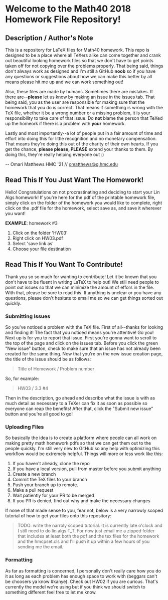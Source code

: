 # Welcome to the Math40 2018 Homework File Repository!

## Description / Author's Note
This is a repository for LaTeX files for Math40 homework. This repo is designed to be a place where all TeXers alike can come together and crank out beautiful looking homework files so that we don't have to get points taken off for not copying over the problems properly. That being said, things don't always work as designed and I'm still a GitHub **noob** so if you have any questions or suggestions about how we can make this better by all means please hit me up and we can work something out!

Also, these files are made by humans. Sometimes there are mistakes. If there are--**please** let us know by making an issue in the issues tab. That being said, you as the user are responsible for making sure that the homework that you do is correct. That means if something is wrong with the TeX file, whether it be a wrong number or a missing problem, it is your responsibility to take care of that issue. Do **not** blame the person that TeXed up the homeork if there is a problem with **your** homework.

Lastly and most importantly--a lot of people put in a fair amount of time and effort into doing this for little recognition and no monetary compensation. That means they're doing this out of the charity of their own hearts. If you get the chance, **please please, PLEASE** extend your thanks to them. By doing this, they're really helping everyone out :)

-- Omari Matthews HMC '21 //
  omatthews@g.hmc.edu

## Read This If You Just Want The Homework!
Hello! Congratulations on not procrastinating and deciding to start your Lin Algs homework! If you're here for the pdf of the printable homework file, simply click on the folder of the homework you would like to complete, right click on the .pdf file for the homework, select save as, and save it wherever you want!

**EXAMPLE**: homework #3
1. Click on the folder 'HW03'
2. Right click on HW03.pdf
3. Select 'save link as'
4. Choose your file destination

## Read This If You Want To Contribute!
Thank you so so much for wanting to contribute! Let it be known that you don't have to be fluent in writing LaTeX to help out! We still need people to point out issues so that we can minimize the amount of effors in the file. With that, please be sure to read this. If anything is unclear or you have any questions, please don't hesitate to email me so we can get things sorted out quickly.

### Submitting Issues
So you've noticed a problem with the TeX file. First of all--thanks for looking and finding it! The fact that you noticed means you're attentive! Go you! Next up is for you to report that issue. First you're gonna want to scroll to the top of the page and click on the issues tab. Before you click the green "New issue" button, check to make sure that an issue has not already been created for the same thing. Now that you're on the new issue creation page, the title of the issue should be as follows: 
> Title of Homework / Problem number

So, for example:

> HW03 / 3.3 #4

Then in the description, go ahead and describe what the issue is with as much detail as necessary to a TeXer can fix it as soon as possible so everyone can reap the benefits! After that, click the "Submit new issue" button and you're all good to go!


### Uploading Files
So basically the idea is to create a platform where people can all work on making pretty math homework pdfs so that we can get them out to the people quickly. I'm still very new to GitHub so any help with optimizing this workflow would be extremely helpful. Things will more or less work like this:
1. If you haven't already, clone the repo
2. If you have a local version, pull from master before you submit anything
3. Create a new branch
4. Commit the TeX files to your branch
5. Push your branch up to remote.
6. Make a pull request
7. Wait patiently for your PR to be merged
8. If you PR is denied, find out why and make the necessary changes

If none of that made sense to you, fear not, below is a very narrowly scoped tutorial of how to get your files onto this repository:
> TODO: write the narroly scoped tutorial. It is currently late o'clock and I still need to do lin algs T_T. For now just email me a zipped folder that includes at least both the pdf and the tex files for the homework and the hmcpset.cls and I'll push it up within a few hours of you sending me the email. 

### Formatting
As far as formatting is concerned, I personally don't really care how you do it as long as each problem has enough space to work with (beggars can't be choosers ya know #kanye). Check out HW02 if you are curious. That's currently the model we're using but if you think we should switch to something different feel free to let me know.
